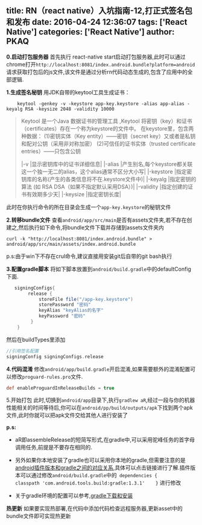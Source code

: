 title: RN（react native）入坑指南-12,打正式签名包和发布
date: 2016-04-24 12:36:07
tags: ['React Native']
categories: ['React Native']
author: PKAQ
---
**0.启动打包服务器**
首先执行
react-native start启动打包服务器,此时可以通过chrome打开`http://localhost:8081/index.android.bundle?platform=android`请求获取打包后的js文件,该文件是通过分析rn代码动态生成的,包含了应用中的全部逻辑.

**1.生成签名秘钥**
用JDK自带的keytool工具生成证书：
```shell
	keytool -genkey -v -keystore app-key.keystore -alias app-alias -keyalg RSA -keysize 2048 -validity 10000
``` 

<!-- more -->

> Keytool 是一个Java 数据证书的管理工具 ,Keytool 将密钥（key）和证书（certificates）存在一个称为keystore的文件中。
> 在keystore里，包含两种数据：
> (1)密钥实体（Key entity）——密钥（secret key）又或者是私钥和配对公钥（采用非对称加密） 
> (2)可信任的证书实体（trusted certificate entries）——只包含公钥
> 
> |-v           |显示密钥库中的证书详细信息|
> |-alias       |产生别名,每个keystore都关联这一个独一无二的alias，这个alias通常不区分大小写|
> |-keystore    |指定密钥库的名称(产生的各类信息将不在.keystore文件中)|
> |-keyalg      |指定密钥的算法 (如 RSA  DSA（如果不指定默认采用DSA）)|
> |-validity    |指定创建的证书有效期多少天|
> |-keysize     |指定密钥长度|

此时在你执行命令的所在目录会生成一个`app-key.keystore`的秘钥文件

**2.转移bundle文件**
查看`android/app/src/main`是否有assets文件夹,若不存在创建之,然后执行如下命令,将bundle文件下载并存储到assets文件夹内
```shell
curl -k "http://localhost:8081/index.android.bundle" > android/app/src/main/assets/index.android.bundle
```
p.s:由于win下不存在crul命令,建议直接用安装git后自带的git bash执行

**3.配置gradle脚本**
将如下脚本放置到`android/build.gradle`中的defaultConfig下面.
```groovy
   signingConfigs{
        release {
            storeFile file("/app-key.keystore")
            storePassword "密码"
            keyAlias "keyAlias的名字"
            keyPassword "密码"
         }
    }
```
然后在buildTypes里添加
```groovy
//引用签名配置
signingConfig signingConfigs.release
```

**4.代码混淆**
修改`android/app/build.gradle`开启混淆,如果需要额外的混淆配置可以修改`proguard-rules.pro`文件.
```groovy
def enableProguardInReleaseBuilds = true
```
5.开始打包
此时,切换到`android/app`目录下,执行`gradlew aR`,经过一段与你的机器性能相关的时间等待后,你可以在`android/pp/build/outputs/apk`下找到两个apk文件,此时你就可以把apk文件交给其他人进行安装了

**p.s:**

- aR即assembleRelease的短简写形式,在gradle中,可以采用驼峰任务的首字母调用任务,前提是不要存在相同的.

- 另外如果你本地安装了gradle也可以采用你本地的gradle,但需要注意的是[android插件版本和gradle之间的对应关系](http://tools.android.com/tech-docs/new-build-system/version-compatibility
),具体可以点击链接进行了解.插件版本可以通过修改`android/build.gradle`中的` dependencies {        classpath 'com.android.tools.build:gradle:1.3.1'    }`
进行修改

- 关于gradle环境的配置可以参考,[gradle下载和安装](http://gradlecn.coding.io/download/)

**热更新**
如果要实现热部署,在代码中添加代码检查远程服务器,更新asset中的bundle文件即可实现热更新
